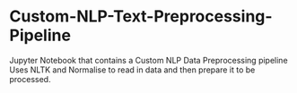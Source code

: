 # Custom-NLP-Text-Preprocessing-Pipeline
Jupyter Notebook that contains a Custom NLP Data Preprocessing pipeline
Uses NLTK and Normalise to read in data and then prepare it to be processed.
